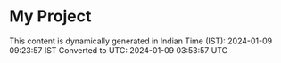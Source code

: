 # My Project

This content is dynamically generated in Indian Time (IST): 2024-01-09 09:23:57 IST
Converted to UTC: 2024-01-09 03:53:57 UTC
